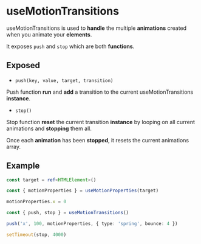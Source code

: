 # useMotionTransitions

useMotionTransitions is used to **handle** the multiple **animations** created when you animate your **elements**.

It exposes `push` and `stop` which are both **functions**.

## Exposed

- `push(key, value, target, transition)`

Push function **run** and **add** a transition to the current useMotionTransitions **instance**.

- `stop()`

Stop function **reset** the current transition **instance** by looping on all current animations and **stopping** them all.

Once each **animation** has been **stopped**, it resets the current animations array.

## Example

```typescript
const target = ref<HTMLElement>()

const { motionProperties } = useMotionProperties(target)

motionProperties.x = 0

const { push, stop } = useMotionTransitions()

push('x', 100, motionProperties, { type: 'spring', bounce: 4 })

setTimeout(stop, 4000)
```
